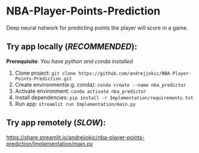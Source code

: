 # NBA-Player-Points-Prediction
Deep neural network for predicting points the player will score in a game.

## Try app locally (*RECOMMENDED*):
**Prerequisite**: *You have python and conda installed*
1. Clone project: `git clone https://github.com/andrejjokic/NBA-Player-Points-Prediction.git`
2. Create environment(e.g. conda): `conda create --name nba_predictor`
3. Activate environment: `conda activate nba_predictor`
4. Install dependencies: `pip install -r Implementation/requirements.txt`
5. Run app: `streamlit run Implementation/main.py`

## Try app remotely (*SLOW*):
<https://share.streamlit.io/andrejjokic/nba-player-points-prediction/Implementation/main.py>
